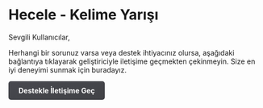 # Hecele - Kelime Yarışı

Sevgili Kullanıcılar,

Herhangi bir sorunuz varsa veya destek ihtiyacınız olursa, aşağıdaki bağlantıya tıklayarak geliştiriciyle iletişime geçmekten çekinmeyin. Size en iyi deneyimi sunmak için buradayız.

<style> .support-link { display: inline-block; padding: 10px 20px; background: linear-gradient(to bottom right, rgba(26, 27, 35, 0.8), rgba(18, 19, 24, 0.8)); color: white; font-weight: bold; border-radius: 5px; text-decoration: none; } .support-link:hover { background: linear-gradient(to bottom right, rgba(26, 27, 35, 1), rgba(18, 19, 24, 1)); } </style> <a href="mailto:support@salihgun.dev" class="support-link"> Destekle İletişime Geç </a>
